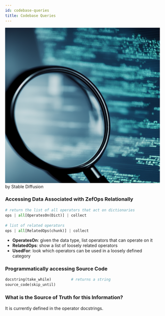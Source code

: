 ```yaml
---
id: codebase-queries
title: Codebase Queries
---
```


![](6d532654df99090ab3f3300625720cd9382e7ed4e60fba5ab5d19e8f034f2e65.png)  
by Stable Diffusion  
  
### Accessing Data Associated with ZefOps Relationally  
```python  
# return the list of all operators that act on dictionaries  
ops | all[OperatesOn(Dict)] | collect  
  
# list of related operators  
ops | all[RelatedOps(chunk)] | collect   
```  
  
- **OperatesOn**: given the data type, list operators that can operate on it  
- **RelatedOps**: show a list of loosely related operators  
- **UsedFor**: look which operators can be used in a loosely defined category  
  
  
  
### Programmatically accessing Source Code  
```python  
docstring(take_while)         # returns a string  
source_code(skip_until)  
```  
  
  
  
### What is the Source of Truth for this Information?  
It is currently defined in the operator docstrings.  
